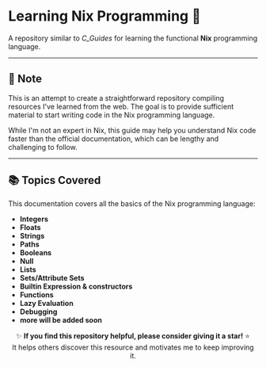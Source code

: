 # Learning Nix Programming 🌟

A repository similar to *C_Guides* for learning the functional **Nix** programming language.

---

## 📝 Note  

This is an attempt to create a straightforward repository compiling resources I've learned from the web. The goal is to provide sufficient material to start writing code in the Nix programming language.

While I'm not an expert in Nix, this guide may help you understand Nix code faster than the official documentation, which can be lengthy and challenging to follow.

---

## 📚 Topics Covered  

This documentation covers all the basics of the Nix programming language:

- **Integers**  
- **Floats**  
- **Strings**  
- **Paths**  
- **Booleans**  
- **Null**  
- **Lists**  
- **Sets/Attribute Sets**  
- **Builtin Expression & constructors**
- **Functions**  
- **Lazy Evaluation**
- **Debugging**
- **more will be added soon**



<div align="center">

✨ **If you find this repository helpful, please consider giving it a star!** ⭐  
It helps others discover this resource and motivates me to keep improving it.

</div>


<div> </div>





